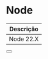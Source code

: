 <script setup>
  import Button from "/components/Button.vue";
</script>

# Node

| Descrição |
|:---------:|
| Node 22.X |

<Button URL="https://drive.google.com/uc?export=download&id=1QuCZoC-SEDGgunQ-tgQ-5ZmHcuxhIMsr" type="SDK" name="Node" />
